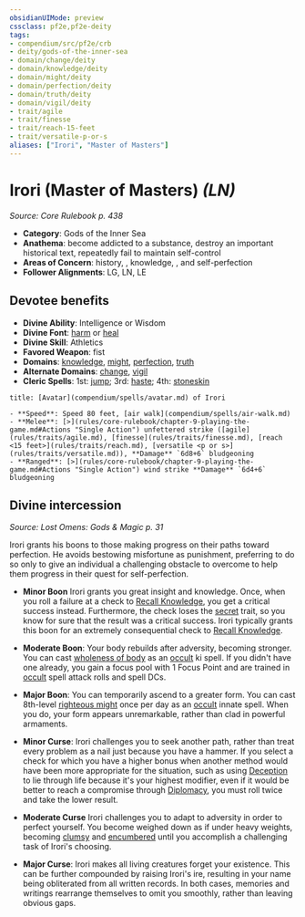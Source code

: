 ```yaml
---
obsidianUIMode: preview
cssclass: pf2e,pf2e-deity
tags:
- compendium/src/pf2e/crb
- deity/gods-of-the-inner-sea
- domain/change/deity
- domain/knowledge/deity
- domain/might/deity
- domain/perfection/deity
- domain/truth/deity
- domain/vigil/deity
- trait/agile
- trait/finesse
- trait/reach-15-feet
- trait/versatile-p-or-s
aliases: ["Irori", "Master of Masters"]
---
```

# Irori (Master of Masters) *(LN)*  
*Source: Core Rulebook p. 438*  

- **Category**: Gods of the Inner Sea
- **Anathema**: become addicted to a substance, destroy an important historical text, repeatedly fail to maintain self-control
- **Areas of Concern**: history, , knowledge, , and self-perfection
- **Follower Alignments**: LG, LN, LE

## Devotee benefits

- **Divine Ability**: Intelligence or Wisdom
- **Divine Font**: [harm](compendium/spells/harm.md) or [heal](compendium/spells/heal.md)
- **Divine Skill**: Athletics
- **Favored Weapon**: fist
- **Domains**: [knowledge](compendium/setting/domains.md#Knowledge), [might](compendium/setting/domains.md#Might), [perfection](compendium/setting/domains.md#Perfection), [truth](compendium/setting/domains.md#Truth)
- **Alternate Domains**: [change](compendium/setting/domains.md#Change), [vigil](compendium/setting/domains.md#Vigil)
- **Cleric Spells**: 1st: [jump](compendium/spells/jump.md); 3rd: [haste](compendium/spells/haste.md); 4th: [stoneskin](compendium/spells/stoneskin.md)

```ad-embed-avatar
title: [Avatar](compendium/spells/avatar.md) of Irori

- **Speed**: Speed 80 feet, [air walk](compendium/spells/air-walk.md)
- **Melee**: [>](rules/core-rulebook/chapter-9-playing-the-game.md#Actions "Single Action") unfettered strike ([agile](rules/traits/agile.md), [finesse](rules/traits/finesse.md), [reach <15 feet>](rules/traits/reach.md), [versatile <p or s>](rules/traits/versatile.md)), **Damage** `6d8+6` bludgeoning
- **Ranged**: [>](rules/core-rulebook/chapter-9-playing-the-game.md#Actions "Single Action") wind strike **Damage** `6d4+6` bludgeoning
```

## Divine intercession
*Source: Lost Omens: Gods & Magic p. 31*

Irori grants his boons to those making progress on their paths toward perfection. He avoids bestowing misfortune as punishment, preferring to do so only to give an individual a challenging obstacle to overcome to help them progress in their quest for self-perfection.

- **Minor Boon** Irori grants you great insight and knowledge. Once, when you roll a failure at a check to [Recall Knowledge](rules/actions/recall-knowledge.md), you get a critical success instead. Furthermore, the check loses the [secret](rules/traits/secret.md) trait, so you know for sure that the result was a critical success. Irori typically grants this boon for an extremely consequential check to [Recall Knowledge](rules/actions/recall-knowledge.md).
- **Moderate Boon**: Your body rebuilds after adversity, becoming stronger. You can cast [wholeness of body](compendium/spells/wholeness-of-body.md) as an [occult](rules/traits/occult.md) ki spell. If you didn't have one already, you gain a focus pool with 1 Focus Point and are trained in [occult](rules/traits/occult.md) spell attack rolls and spell DCs.
- **Major Boon**: You can temporarily ascend to a greater form. You can cast 8th-level [righteous might](compendium/spells/righteous-might.md) once per day as an [occult](rules/traits/occult.md) innate spell. When you do, your form appears unremarkable, rather than clad in powerful armaments.

- **Minor Curse**: Irori challenges you to seek another path, rather than treat every problem as a nail just because you have a hammer. If you select a check for which you have a higher bonus when another method would have been more appropriate for the situation, such as using [Deception](compendium/skills.md#Deception) to lie through life because it's your highest modifier, even if it would be better to reach a compromise through [Diplomacy](compendium/skills.md#Diplomacy), you must roll twice and take the lower result.
- **Moderate Curse** Irori challenges you to adapt to adversity in order to perfect yourself. You become weighed down as if under heavy weights, becoming [clumsy](rules/conditions.md#Clumsy) and [encumbered](rules/conditions.md#Encumbered) until you accomplish a challenging task of Irori's choosing.
- **Major Curse**: Irori makes all living creatures forget your existence. This can be further compounded by raising Irori's ire, resulting in your name being obliterated from all written records. In both cases, memories and writings rearrange themselves to omit you smoothly, rather than leaving obvious gaps.